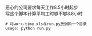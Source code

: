 恶心的公司要求每天工作8.5小时起步  
写这个脚本计算平均工时够不够8.8小时  
```
# 将work-time.xls与run.py放到同一个目录
usage: python run.py
```
